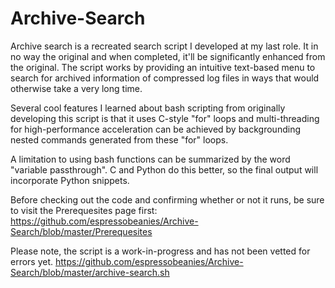 # Archive-Search

Archive search is a recreated search script I developed at my last role. It in no way the original and when completed, it'll be significantly enhanced from the original. The script works by providing an intuitive text-based menu to search for archived information of compressed log files in ways that would otherwise take a very long time.

Several cool features I learned about bash scripting from originally developing this script is that it uses C-style "for" loops and multi-threading for high-performance acceleration can be achieved by backgrounding nested commands generated from these "for" loops.

A limitation to using bash functions can be summarized by the word "variable passthrough". C and Python do this better, so the final output will incorporate Python snippets.

Before checking out the code and confirming whether or not it runs, be sure to visit the Prerequesites page first: https://github.com/espressobeanies/Archive-Search/blob/master/Prerequesites

Please note, the script is a work-in-progress and has not been vetted for errors yet.
https://github.com/espressobeanies/Archive-Search/blob/master/archive-search.sh
